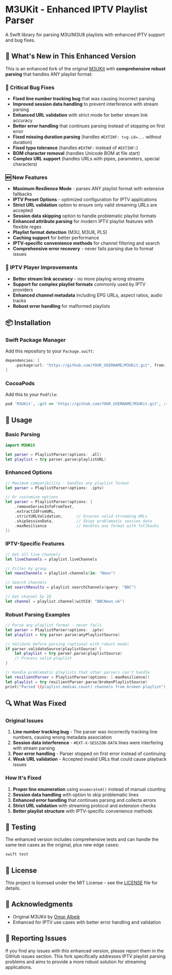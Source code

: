 # M3UKit - Enhanced IPTV Playlist Parser

A Swift library for parsing M3U/M3U8 playlists with enhanced IPTV support and bug fixes.

## 🚀 What's New in This Enhanced Version

This is an enhanced fork of the original [M3UKit](https://github.com/omaralbeik/M3UKit) with **comprehensive robust parsing** that handles ANY playlist format:

### 🔧 Critical Bug Fixes
- **Fixed line number tracking bug** that was causing incorrect parsing
- **Improved session data handling** to prevent interference with stream parsing
- **Enhanced URL validation** with strict mode for better stream link accuracy
- **Better error handling** that continues parsing instead of stopping on first error
- **Fixed missing duration parsing** (handles `#EXTINF: tvg-id=...` without duration)
- **Fixed typo tolerance** (handles `#EXTNF:` instead of `#EXTINF:`)
- **BOM character removal** (handles Unicode BOM at file start)
- **Complex URL support** (handles URLs with pipes, parameters, special characters)

### 🆕 New Features
- **Maximum Resilience Mode** - parses ANY playlist format with extensive fallbacks
- **IPTV Preset Options** - optimized configuration for IPTV applications
- **Strict URL validation** option to ensure only valid streaming URLs are accepted
- **Session data skipping** option to handle problematic playlist formats
- **Enhanced attribute parsing** for modern IPTV playlist features with flexible regex
- **Playlist format detection** (M3U, M3U8, PLS)
- **Caching support** for better performance
- **IPTV-specific convenience methods** for channel filtering and search
- **Comprehensive error recovery** - never fails parsing due to format issues

### 📱 IPTV Player Improvements
- **Better stream link accuracy** - no more playing wrong streams
- **Support for complex playlist formats** commonly used by IPTV providers
- **Enhanced channel metadata** including EPG URLs, aspect ratios, audio tracks
- **Robust error handling** for malformed playlists

## 📦 Installation

### Swift Package Manager

Add this repository to your `Package.swift`:

```swift
dependencies: [
    .package(url: "https://github.com/YOUR_USERNAME/M3UKit.git", from: "2.0.0")
]
```

### CocoaPods

Add this to your `Podfile`:

```ruby
pod 'M3UKit', :git => 'https://github.com/YOUR_USERNAME/M3UKit.git', :tag => '2.0.0'
```

## 🎯 Usage

### Basic Parsing

```swift
import M3UKit

let parser = PlaylistParser(options: .all)
let playlist = try parser.parse(playlistURL)
```

### Enhanced Options

```swift
// Maximum compatibility - handles any playlist format
let parser = PlaylistParser(options: .iptv)

// Or customize options
let parser = PlaylistParser(options: [
    .removeSeriesInfoFromText,
    .extractIdFromURL,
    .strictURLValidation,      // Ensures valid streaming URLs
    .skipSessionData,          // Skips problematic session data
    .maxResilience             // Handles any format with fallbacks
])
```

### IPTV-Specific Features

```swift
// Get all live channels
let liveChannels = playlist.liveChannels

// Filter by group
let newsChannels = playlist.channels(in: "News")

// Search channels
let searchResults = playlist.searchChannels(query: "BBC")

// Get channel by ID
let channel = playlist.channel(withId: "BBCNews.uk")
```

### Robust Parsing Examples

```swift
// Parse any playlist format - never fails
let parser = PlaylistParser(options: .iptv)
let playlist = try parser.parse(anyPlaylistSource)

// Validate before parsing (optional with robust mode)
if parser.validateSource(playlistSource) {
    let playlist = try parser.parse(playlistSource)
    // Process valid playlist
}

// Handle problematic playlists that other parsers can't handle
let resilientParser = PlaylistParser(options: [.maxResilience])
let playlist = try resilientParser.parse(brokenPlaylistSource)
print("Parsed \(playlist.medias.count) channels from broken playlist")
```

## 🔍 What Was Fixed

### Original Issues
1. **Line number tracking bug** - The parser was incorrectly tracking line numbers, causing wrong metadata association
2. **Session data interference** - `#EXT-X-SESSION-DATA` lines were interfering with stream parsing
3. **Poor error handling** - Parser stopped on first error instead of continuing
4. **Weak URL validation** - Accepted invalid URLs that could cause playback issues

### How It's Fixed
1. **Proper line enumeration** using `enumerated()` instead of manual counting
2. **Session data handling** with option to skip problematic lines
3. **Enhanced error handling** that continues parsing and collects errors
4. **Strict URL validation** with streaming protocol and extension checks
5. **Better playlist structure** with IPTV-specific convenience methods

## 🧪 Testing

The enhanced version includes comprehensive tests and can handle the same test cases as the original, plus new edge cases:

```bash
swift test
```

## 📄 License

This project is licensed under the MIT License - see the [LICENSE](LICENSE) file for details.

## 🙏 Acknowledgments

- Original M3UKit by [Omar Albeik](https://github.com/omaralbeik)
- Enhanced for IPTV use cases with better error handling and validation

## 🐛 Reporting Issues

If you find any issues with this enhanced version, please report them in the GitHub issues section. This fork specifically addresses IPTV playlist parsing problems and aims to provide a more robust solution for streaming applications.
